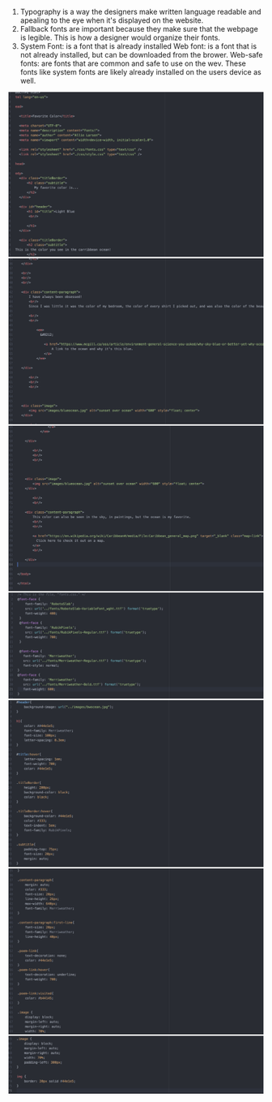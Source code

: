 1) Typography is a way the designers make written language readable and apealing to the eye when it's displayed on the website.
2) Fallback fonts are important because they make sure that the webpage is legible. This is how a designer would organize their fonts.
3) System Font: is a font that is already installed
Web font: is a font that is not already installed, but can be downloaded from the brower.
Web-safe fonts: are fonts that are common and safe to use on the wev. These fonts like system fonts are likely already installed on the users device as well.

 ![work1.jpg](./images/work1.jpg)
   ![work2.jpg](./images/work2.jpg)
    ![work3.jpg](./images/work3.jpg)
     ![work4.jpg](./images/work4.jpg)
      ![work5.jpg](./images/work5.jpg)
       ![work6.jpg](./images/work6.jpg)
        ![work7.jpg](./images/work7.jpg)

